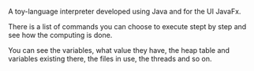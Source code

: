 A toy-language interpreter developed using Java and for the UI JavaFx.

There is a list of commands you can choose to execute stept by step and see how the computing is done.

You can see the variables, what value they have, the heap table and variables existing there, the files in use, the threads and so on.